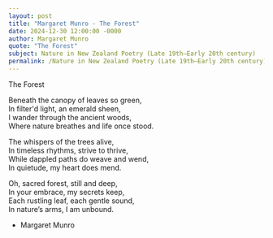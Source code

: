 ```yaml
---
layout: post
title: "Margaret Munro - The Forest"
date: 2024-12-30 12:00:00 -0000
author: Margaret Munro
quote: "The Forest"
subject: Nature in New Zealand Poetry (Late 19th–Early 20th century)
permalink: /Nature in New Zealand Poetry (Late 19th–Early 20th century)/Margaret Munro/Margaret Munro - The Forest
---
```


The Forest

Beneath the canopy of leaves so green,  
In filter'd light, an emerald sheen,  
I wander through the ancient woods,  
Where nature breathes and life once stood.

The whispers of the trees alive,  
In timeless rhythms, strive to thrive,  
While dappled paths do weave and wend,  
In quietude, my heart does mend.

Oh, sacred forest, still and deep,  
In your embrace, my secrets keep,  
Each rustling leaf, each gentle sound,  
In nature’s arms, I am unbound.

- Margaret Munro
